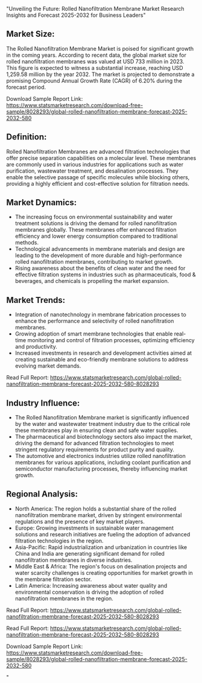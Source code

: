 "Unveiling the Future: Rolled Nanofiltration Membrane Market Research Insights and Forecast 2025-2032 for Business Leaders"

<h2>Market Size:</h2>
<p>The Rolled Nanofiltration Membrane Market is poised for significant growth in the coming years. According to recent data, the global market size for rolled nanofiltration membranes was valued at USD 733 million in 2023. This figure is expected to witness a substantial increase, reaching USD 1,259.58 million by the year 2032. The market is projected to demonstrate a promising Compound Annual Growth Rate (CAGR) of 6.20% during the forecast period.</p>
<p>Download Sample Report Link: <a href='https://www.statsmarketresearch.com/download-free-sample/8028293/global-rolled-nanofiltration-membrane-forecast-2025-2032-580'>https://www.statsmarketresearch.com/download-free-sample/8028293/global-rolled-nanofiltration-membrane-forecast-2025-2032-580</a> </p>

<h2>Definition:</h2>
<p>Rolled Nanofiltration Membranes are advanced filtration technologies that offer precise separation capabilities on a molecular level. These membranes are commonly used in various industries for applications such as water purification, wastewater treatment, and desalination processes. They enable the selective passage of specific molecules while blocking others, providing a highly efficient and cost-effective solution for filtration needs.</p>

<h2>Market Dynamics:</h2>
<ul>
  <li>The increasing focus on environmental sustainability and water treatment solutions is driving the demand for rolled nanofiltration membranes globally. These membranes offer enhanced filtration efficiency and lower energy consumption compared to traditional methods.</li>
  <li>Technological advancements in membrane materials and design are leading to the development of more durable and high-performance rolled nanofiltration membranes, contributing to market growth.</li>
  <li>Rising awareness about the benefits of clean water and the need for effective filtration systems in industries such as pharmaceuticals, food & beverages, and chemicals is propelling the market expansion.</li>
</ul>

<h2>Market Trends:</h2>
<ul>
  <li>Integration of nanotechnology in membrane fabrication processes to enhance the performance and selectivity of rolled nanofiltration membranes.</li>
  <li>Growing adoption of smart membrane technologies that enable real-time monitoring and control of filtration processes, optimizing efficiency and productivity.</li>
  <li>Increased investments in research and development activities aimed at creating sustainable and eco-friendly membrane solutions to address evolving market demands.</li>
</ul>
<p>Read Full Report: <a href='https://www.statsmarketresearch.com/global-rolled-nanofiltration-membrane-forecast-2025-2032-580-8028293'>https://www.statsmarketresearch.com/global-rolled-nanofiltration-membrane-forecast-2025-2032-580-8028293</a></p>

<h2>Industry Influence:</h2>
<ul>
  <li>The Rolled Nanofiltration Membrane market is significantly influenced by the water and wastewater treatment industry due to the critical role these membranes play in ensuring clean and safe water supplies.</li>
  <li>The pharmaceutical and biotechnology sectors also impact the market, driving the demand for advanced filtration technologies to meet stringent regulatory requirements for product purity and quality.</li>
  <li>The automotive and electronics industries utilize rolled nanofiltration membranes for various applications, including coolant purification and semiconductor manufacturing processes, thereby influencing market growth.</li>
</ul>

<h2>Regional Analysis:</h2>
<ul>
  <li>North America: The region holds a substantial share of the rolled nanofiltration membrane market, driven by stringent environmental regulations and the presence of key market players.</li>
  <li>Europe: Growing investments in sustainable water management solutions and research initiatives are fueling the adoption of advanced filtration technologies in the region.</li>
  <li>Asia-Pacific: Rapid industrialization and urbanization in countries like China and India are generating significant demand for rolled nanofiltration membranes in diverse industries.</li>
  <li>Middle East & Africa: The region's focus on desalination projects and water scarcity challenges is creating opportunities for market growth in the membrane filtration sector.</li>
  <li>Latin America: Increasing awareness about water quality and environmental conservation is driving the adoption of rolled nanofiltration membranes in the region.</li>
</ul>
<p>Read Full Report: <a href='https://www.statsmarketresearch.com/global-rolled-nanofiltration-membrane-forecast-2025-2032-580-8028293'>https://www.statsmarketresearch.com/global-rolled-nanofiltration-membrane-forecast-2025-2032-580-8028293</a></p>

<p>Read Full Report: <a href='https://www.statsmarketresearch.com/global-rolled-nanofiltration-membrane-forecast-2025-2032-580-8028293'>https://www.statsmarketresearch.com/global-rolled-nanofiltration-membrane-forecast-2025-2032-580-8028293</a></p>
<p>Download Sample Report Link: <a href='https://www.statsmarketresearch.com/download-free-sample/8028293/global-rolled-nanofiltration-membrane-forecast-2025-2032-580'>https://www.statsmarketresearch.com/download-free-sample/8028293/global-rolled-nanofiltration-membrane-forecast-2025-2032-580</a></p>"

